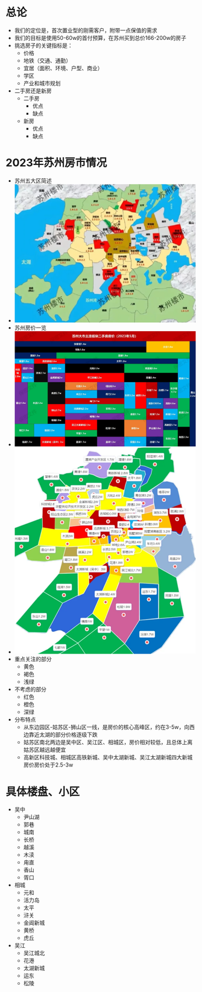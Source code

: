# 总论
- 我们的定位是，首次置业型的刚需客户，附带一点保值的需求
- 我们的目标是使用50-60w的首付预算，在苏州买到总价166-200w的房子
- 挑选房子的关键指标是：
  - 价格
  - 地铁（交通、通勤）
  - 宜居（面积、环境、户型、商业）
  - 学区
  - 产业和城市规划
- 二手房还是新房
  - 二手房
    - 优点
    - 缺点
  - 新房
    - 优点
    - 缺点

# 2023年苏州房市情况
- 苏州五大区简述
- ![img.png](img/img.png)
- 苏州房价一览
- ![img.png](img/price2.png)
- ![img.png](img/price.png)
- 重点关注的部分
  - 黄色
  - 褐色
  - 浅绿
- 不考虑的部分
  - 红色
  - 橙色
  - 深绿
- 分布特点
  - 从东边园区-姑苏区-狮山区一线，是房价的核心高峰区，约在3-5w，向西边靠近太湖的部分价格逐级下跌
  - 姑苏区南北两边是吴中区、吴江区、相城区，房价相对较低，且总体上离姑苏区越远越便宜
  - 高新区科技城、相城区高铁新城、吴中太湖新城、吴江太湖新城四大新城房价房价处于2.5-3w
# 具体楼盘、小区
- 吴中
  - 尹山湖
  - 郭巷
  - 城南
  - 长桥
  - 越溪
  - 木渎
  - 甪直
  - 香山
  - 胥口
- 相城
  - 元和
  - 活力岛
  - 太平
  - 浒关
  - 金阊新城
  - 黄桥
  - 虎丘
- 吴江
  - 吴江城北
  - 花港
  - 太湖新城
  - 运东
  - 松陵
